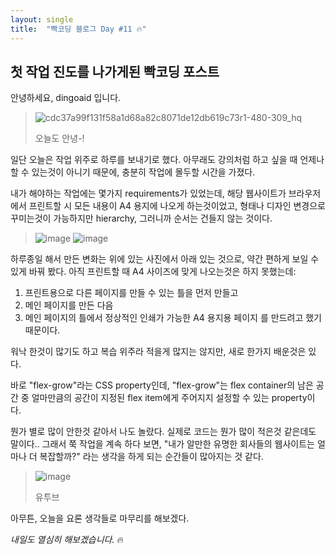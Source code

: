 ```yaml
---
layout: single
title:  "빡코딩 블로그 Day #11 🔥"
---
```


## 첫 작업 진도를 나가게된 빡코딩 포스트

안녕하세요, dingoaid 입니다.

> ![cdc37a99f131f58a1d68a82c8071de12db619c73r1-480-309_hq](https://github.com/dingoaid/dingoaid_blog/assets/107102476/4d471873-0be4-4574-bab9-2ec0db933cea)
>
> 오늘도 안녕-!

일단 오늘은 작업 위주로 하루를 보내기로 했다. 아무래도 강의처럼 하고 싶을 때 언제나 할 수 있는것이 아니기 때문에, 충분히 작업에 몰두할 시간을 가졌다.

내가 해야하는 작업에는 몇가지 requirements가 있었는데, 해당 웹사이트가 브라우저에서 프린트할 시 모든 내용이 A4 용지에 나오게 하는것이었고, 형태나 디자인 변경으로 꾸미는것이 가능하지만 hierarchy, 그러니까 순서는 건들지 않는 것이다.

>![image](https://github.com/dingoaid/dingoaid_blog/assets/107102476/3e1707bf-bdcb-4311-8783-bbe477c564b7)
>![image](https://github.com/dingoaid/dingoaid_blog/assets/107102476/ab105c48-ddce-4e8f-972c-32c46c3f877e)

하루종일 해서 만든 변화는 위에 있는 사진에서 아래 있는 것으로, 약간 편하게 보일 수 있게 바꿔 봤다. 아직 프린트할 때 A4 사이즈에 맞게 나오는것은 하지 못했는데: 
1. 프린트용으로 다른 페이지를 만들 수 있는 틀을 먼저 만들고
2. 메인 페이지를 만든 다음
3. 메인 페이지의 틀에서 정상적인 인쇄가 가능한 A4 용지용 페이지
를 만드려고 했기 때문이다.

워낙 한것이 많기도 하고 복습 위주라 적을게 많지는 않지만, 새로 한가지 배운것은 있다.

바로 "flex-grow"라는 CSS property인데, "flex-grow"는 flex container의 남은 공간 중 얼마만큼의 공간이 지정된 flex item에게 주어지지 설정할 수 있는 property이다.

뭔가 별로 많이 안한것 같아서 나도 놀랐다. 실제로 코드는 뭔가 많이 적은것 같은데도 말이다.. 그래서 쭉 작업을 계속 하다 보면, "내가 알만한 유명한 회사들의 웹사이트는 얼마나 더 복잡할까?" 라는 생각을 하게 되는 순간들이 많아지는 것 같다.

>![image](https://github.com/dingoaid/dingoaid_blog/assets/107102476/567631f6-8cb4-444d-828b-8b9be0a7ea85)
>
>유투브 

아무튼, 오늘을 요론 생각들로 마무리를 해보겠다.

*내일도 열심히 해보겠습니다.* 🔥
